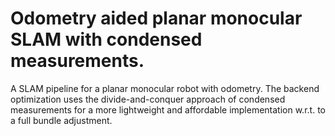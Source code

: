 # Odometry aided planar monocular SLAM with condensed measurements.

A SLAM pipeline for a planar monocular robot with odometry. The backend optimization uses the divide-and-conquer approach of condensed measurements for a more lightweight and affordable implementation w.r.t. to a full bundle adjustment.
